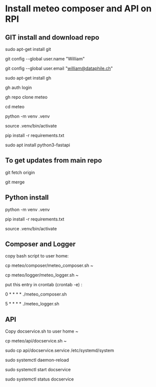 # Install meteo composer and API on RPI

## GIT install and download repo

sudo apt-get install git

git config --global user.name "William"

git config --global user.email "william@dataphile.ch"

sudo apt-get install gh

gh auth login

gh repo clone meteo

cd meteo

python -m venv .venv

source .venv/bin/activate

pip install -r requirements.txt 

sudo apt install python3-fastapi

## To get updates from main repo
git fetch origin

git merge

## Python install

python -m venv .venv

pip install -r requirements.txt

source .venv/bin/activate

## Composer and Logger
copy bash script to user home:

cp meteo/composer/meteo_composer.sh ~

cp meteo/logger/meteo_logger.sh ~

put this entry in crontab (crontab -e) :

0 * * * * ./meteo_composer.sh

5 * * * * ./meteo_logger.sh

## API
Copy docservice.sh to user home ~

cp meteo/api/docservice.sh ~

sudo cp api/docservice.service /etc/systemd/system

sudo systemctl daemon-reload

sudo systemctl start docservice

sudo systemctl status docservice
